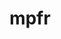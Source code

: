 ---
title: "mpfr"
layout: cache
categories: [package, develop]
meta: {"compilers": ["gcc@11.1.0", "gcc@11.4.0", "gcc@12.4.0", "gcc@13.2.0", "gcc@7.5.0", "intel-oneapi-compilers@2024.1.0", "intel-oneapi-compilers@2025.1.0"], "num_specs": 118, "num_specs_by_stack": {"aws-pcluster-neoverse_v1": 13, "aws-pcluster-x86_64_v4": 26, "data-vis-sdk": 11, "e4s": 22, "e4s-neoverse-v2": 11, "e4s-oneapi": 13, "hep": 10, "ml-linux-x86_64-rocm": 11, "radiuss": 11, "root": 118, "tutorial": 11}, "oss": ["amzn2", "ubuntu18.04", "ubuntu20.04", "ubuntu22.04", "ubuntu24.04"], "platforms": ["linux"], "stacks": ["aws-pcluster-neoverse_v1", "aws-pcluster-x86_64_v4", "data-vis-sdk", "e4s", "e4s-neoverse-v2", "e4s-oneapi", "hep", "ml-linux-x86_64-rocm", "radiuss", "root", "tutorial"], "targets": ["neoverse_v1", "neoverse_v2", "x86_64_v3", "x86_64_v4"], "versions": ["4.2.1"]}
spec_details: [{"compiler": "gcc@13.2.0", "hash": "2evyqiihwiaxm4fbie7bq4mauxeje4dc", "os": "ubuntu24.04", "platform": "linux", "size": "-", "stacks": ["ml-linux-x86_64-rocm", "root"], "target": "x86_64_v3", "variants": ["build_system=autotools", "libs:=shared,static"], "versions": ["4.2.1"]}, {"compiler": "gcc@11.1.0", "hash": "2hyuaq4rwcsbaglwedzrhh6jjuyz7sds", "os": "ubuntu20.04", "platform": "linux", "size": "-", "stacks": ["data-vis-sdk", "root"], "target": "x86_64_v3", "variants": ["build_system=autotools", "libs:=shared,static"], "versions": ["4.2.1"]}, {"compiler": "gcc@11.4.0", "hash": "3vag4led5jhrpprujsbrsfnhspvrw3zk", "os": "ubuntu22.04", "platform": "linux", "size": "-", "stacks": ["e4s", "root"], "target": "x86_64_v3", "variants": ["build_system=autotools", "libs:=shared,static"], "versions": ["4.2.1"]}, {"compiler": "intel-oneapi-compilers@2024.1.0", "hash": "44tkfi3hkil3jsucdpmifzpmuqpgjy5u", "os": "amzn2", "platform": "linux", "size": "-", "stacks": ["aws-pcluster-x86_64_v4", "root"], "target": "x86_64_v3", "variants": ["build_system=autotools", "libs:=shared,static"], "versions": ["4.2.1"]}, {"compiler": "gcc@11.1.0", "hash": "4522zrte2lysuetu54mf6yzflegmopbz", "os": "ubuntu20.04", "platform": "linux", "size": "-", "stacks": ["data-vis-sdk", "root"], "target": "x86_64_v3", "variants": ["build_system=autotools", "libs:=shared,static"], "versions": ["4.2.1"]}, {"compiler": "gcc@13.2.0", "hash": "45h2cnu4vdv3k4dilvlntdr2k6cunbdn", "os": "ubuntu24.04", "platform": "linux", "size": "-", "stacks": ["ml-linux-x86_64-rocm", "root"], "target": "x86_64_v3", "variants": ["build_system=autotools", "libs:=shared,static"], "versions": ["4.2.1"]}, {"compiler": "gcc@7.5.0", "hash": "4dgcm56dy4q43a3telczeto5vukl766d", "os": "ubuntu18.04", "platform": "linux", "size": "-", "stacks": ["radiuss", "root"], "target": "x86_64_v3", "variants": ["build_system=autotools", "libs:=shared,static"], "versions": ["4.2.1"]}, {"compiler": "intel-oneapi-compilers@2024.1.0", "hash": "4gq25nfafoebjabi7z4hpe5vtujznhpc", "os": "amzn2", "platform": "linux", "size": "-", "stacks": ["aws-pcluster-x86_64_v4", "root"], "target": "x86_64_v3", "variants": ["build_system=autotools", "libs:=shared,static"], "versions": ["4.2.1"]}, {"compiler": "intel-oneapi-compilers@2025.1.0", "hash": "4mcg6d35dqjp7zyrtlwz5nygijuk23u2", "os": "ubuntu22.04", "platform": "linux", "size": "-", "stacks": ["e4s-oneapi", "root"], "target": "x86_64_v3", "variants": ["build_system=autotools", "libs:=shared,static"], "versions": ["4.2.1"]}, {"compiler": "gcc@12.4.0", "hash": "4u7pdy75kjflmby6lnte35evra62mu4k", "os": "amzn2", "platform": "linux", "size": "-", "stacks": ["aws-pcluster-neoverse_v1", "root"], "target": "neoverse_v1", "variants": ["build_system=autotools", "libs:=shared,static"], "versions": ["4.2.1"]}, {"compiler": "gcc@7.5.0", "hash": "4xgevjx5j77h6imngcgm2hbnqc7632gu", "os": "ubuntu18.04", "platform": "linux", "size": "-", "stacks": ["radiuss", "root"], "target": "x86_64_v3", "variants": ["build_system=autotools", "libs:=shared,static"], "versions": ["4.2.1"]}, {"compiler": "gcc@11.4.0", "hash": "4zl6lybxzrjsb5had26z7zn2hkr33fhz", "os": "ubuntu22.04", "platform": "linux", "size": "-", "stacks": ["e4s", "hep", "root", "tutorial"], "target": "x86_64_v3", "variants": ["build_system=autotools", "libs:=shared,static"], "versions": ["4.2.1"]}, {"compiler": "gcc@7.5.0", "hash": "545isi7xo73rpcz5b3ngdcgvupfhmg7d", "os": "ubuntu18.04", "platform": "linux", "size": "-", "stacks": ["radiuss", "root"], "target": "x86_64_v3", "variants": ["build_system=autotools", "libs:=shared,static", "patches:=3ec29a6"], "versions": ["4.2.1"]}, {"compiler": "gcc@11.4.0", "hash": "57oo2q2rnikvo2stctip2o55trg3a6w7", "os": "ubuntu22.04", "platform": "linux", "size": "-", "stacks": ["e4s-neoverse-v2", "root"], "target": "neoverse_v2", "variants": ["build_system=autotools", "libs:=shared,static"], "versions": ["4.2.1"]}, {"compiler": "gcc@12.4.0", "hash": "5ezh4wivrgypwyopo443cmtqupx2palc", "os": "amzn2", "platform": "linux", "size": "-", "stacks": ["aws-pcluster-neoverse_v1", "root"], "target": "neoverse_v1", "variants": ["build_system=autotools", "libs:=shared,static"], "versions": ["4.2.1"]}, {"compiler": "intel-oneapi-compilers@2025.1.0", "hash": "5j26nklponitoyoba6zb6pqzqj7uec45", "os": "ubuntu22.04", "platform": "linux", "size": "-", "stacks": ["e4s-oneapi", "root"], "target": "x86_64_v3", "variants": ["build_system=autotools", "libs:=shared,static"], "versions": ["4.2.1"]}, {"compiler": "intel-oneapi-compilers@2024.1.0", "hash": "5miske4bzf6mavkstblecvraehf7qzwj", "os": "amzn2", "platform": "linux", "size": "-", "stacks": ["aws-pcluster-x86_64_v4", "root"], "target": "x86_64_v4", "variants": ["build_system=autotools", "libs:=shared,static"], "versions": ["4.2.1"]}, {"compiler": "intel-oneapi-compilers@2025.1.0", "hash": "5mmkang7qpf3dygv63kzngytbyexby6k", "os": "ubuntu22.04", "platform": "linux", "size": "-", "stacks": ["e4s-oneapi", "root"], "target": "x86_64_v3", "variants": ["build_system=autotools", "libs:=shared,static"], "versions": ["4.2.1"]}, {"compiler": "gcc@11.4.0", "hash": "5mts4clbjtkv5t53gstwpxvfn3tbllsz", "os": "ubuntu22.04", "platform": "linux", "size": "-", "stacks": ["e4s", "root", "tutorial"], "target": "x86_64_v3", "variants": ["build_system=autotools", "libs:=shared,static"], "versions": ["4.2.1"]}, {"compiler": "intel-oneapi-compilers@2024.1.0", "hash": "5o6zwmfdsvgt7yo73jh6uc7ypbwbagtj", "os": "amzn2", "platform": "linux", "size": "-", "stacks": ["aws-pcluster-x86_64_v4", "root"], "target": "x86_64_v4", "variants": ["build_system=autotools", "libs:=shared,static"], "versions": ["4.2.1"]}, {"compiler": "gcc@11.1.0", "hash": "5sybvvwrrlxzgzjkumladesjrf33dmeg", "os": "ubuntu20.04", "platform": "linux", "size": "-", "stacks": ["data-vis-sdk", "root"], "target": "x86_64_v3", "variants": ["build_system=autotools", "libs:=shared,static"], "versions": ["4.2.1"]}, {"compiler": "gcc@11.4.0", "hash": "5tiuyfc2rbt6fgrc4k6qe6ftgymvxflz", "os": "ubuntu22.04", "platform": "linux", "size": "-", "stacks": ["e4s-neoverse-v2", "root"], "target": "neoverse_v2", "variants": ["build_system=autotools", "libs:=shared,static"], "versions": ["4.2.1"]}, {"compiler": "gcc@11.4.0", "hash": "6r7fn6qjz5xdpydpplbo3lozbsivehvn", "os": "ubuntu22.04", "platform": "linux", "size": "-", "stacks": ["e4s", "hep", "root", "tutorial"], "target": "x86_64_v3", "variants": ["build_system=autotools", "libs:=shared,static"], "versions": ["4.2.1"]}, {"compiler": "gcc@11.1.0", "hash": "6vtkccod6bbjcrnqhq4rv55qpbqaqhdm", "os": "ubuntu20.04", "platform": "linux", "size": "-", "stacks": ["data-vis-sdk", "root"], "target": "x86_64_v3", "variants": ["build_system=autotools", "libs:=shared,static"], "versions": ["4.2.1"]}, {"compiler": "gcc@11.4.0", "hash": "7akmvxw7jlfvftbptwielcedyonkhjkx", "os": "ubuntu22.04", "platform": "linux", "size": "-", "stacks": ["e4s", "root"], "target": "x86_64_v3", "variants": ["build_system=autotools", "libs:=shared,static"], "versions": ["4.2.1"]}, {"compiler": "intel-oneapi-compilers@2025.1.0", "hash": "7igondx5xjglb4ky72kfqacalanok3ry", "os": "ubuntu22.04", "platform": "linux", "size": "-", "stacks": ["e4s-oneapi", "root"], "target": "x86_64_v3", "variants": ["build_system=autotools", "libs:=shared,static"], "versions": ["4.2.1"]}, {"compiler": "gcc@11.1.0", "hash": "7pd67r2xkjinfep6s353qmv5gxswznjx", "os": "ubuntu20.04", "platform": "linux", "size": "-", "stacks": ["data-vis-sdk", "root"], "target": "x86_64_v3", "variants": ["build_system=autotools", "libs:=shared,static"], "versions": ["4.2.1"]}, {"compiler": "gcc@11.4.0", "hash": "7wiot4qszrvjmcydqagvxkijntik6exh", "os": "ubuntu22.04", "platform": "linux", "size": "-", "stacks": ["e4s", "root"], "target": "x86_64_v3", "variants": ["build_system=autotools", "libs:=shared,static"], "versions": ["4.2.1"]}, {"compiler": "gcc@7.5.0", "hash": "aa323peetdvx7amm434w4lmsnbbrzrab", "os": "ubuntu18.04", "platform": "linux", "size": "-", "stacks": ["radiuss", "root"], "target": "x86_64_v3", "variants": ["build_system=autotools", "libs:=shared,static"], "versions": ["4.2.1"]}, {"compiler": "gcc@7.5.0", "hash": "ah6dcs5ghmhpv5fut3pn7gjyxyj7wkfw", "os": "ubuntu18.04", "platform": "linux", "size": "-", "stacks": ["radiuss", "root"], "target": "x86_64_v3", "variants": ["build_system=autotools", "libs:=shared,static"], "versions": ["4.2.1"]}, {"compiler": "gcc@11.4.0", "hash": "aic5ki6iveejpdor5bkfnzuvxiu6tj2z", "os": "ubuntu22.04", "platform": "linux", "size": "-", "stacks": ["e4s", "root"], "target": "x86_64_v3", "variants": ["build_system=autotools", "libs:=shared,static"], "versions": ["4.2.1"]}, {"compiler": "gcc@12.4.0", "hash": "alve37wdj4mxwjskhkcjyhtkzh7t47w3", "os": "amzn2", "platform": "linux", "size": "-", "stacks": ["aws-pcluster-neoverse_v1", "root"], "target": "neoverse_v1", "variants": ["build_system=autotools", "libs:=shared,static"], "versions": ["4.2.1"]}, {"compiler": "intel-oneapi-compilers@2024.1.0", "hash": "autm4g75o4g5tumpici77iivznqelpig", "os": "amzn2", "platform": "linux", "size": "-", "stacks": ["aws-pcluster-x86_64_v4", "root"], "target": "x86_64_v3", "variants": ["build_system=autotools", "libs:=shared,static"], "versions": ["4.2.1"]}, {"compiler": "gcc@11.1.0", "hash": "bav6752q65ot2ljy4al3c4irj4hcjknm", "os": "ubuntu20.04", "platform": "linux", "size": "-", "stacks": ["data-vis-sdk", "root"], "target": "x86_64_v3", "variants": ["build_system=autotools", "libs:=shared,static"], "versions": ["4.2.1"]}, {"compiler": "gcc@11.4.0", "hash": "bbjhznek54imzmmcybnd6mmw6xqs64ut", "os": "ubuntu22.04", "platform": "linux", "size": "-", "stacks": ["e4s", "root"], "target": "x86_64_v3", "variants": ["build_system=autotools", "libs:=shared,static", "patches:=3ec29a6"], "versions": ["4.2.1"]}, {"compiler": "intel-oneapi-compilers@2025.1.0", "hash": "bhzjgjdvhhsjk6decomlpkkpbupskgsc", "os": "ubuntu22.04", "platform": "linux", "size": "-", "stacks": ["e4s-oneapi", "root"], "target": "x86_64_v3", "variants": ["build_system=autotools", "libs:=shared,static"], "versions": ["4.2.1"]}, {"compiler": "gcc@11.4.0", "hash": "blptti3a2zbphlsbocddt4owvoejzc3c", "os": "ubuntu22.04", "platform": "linux", "size": "-", "stacks": ["e4s", "hep", "root", "tutorial"], "target": "x86_64_v3", "variants": ["build_system=autotools", "libs:=shared,static", "patches:=3ec29a6"], "versions": ["4.2.1"]}, {"compiler": "gcc@13.2.0", "hash": "boel6fenjz2opahrg6mxumucmkk5u2f3", "os": "ubuntu24.04", "platform": "linux", "size": "-", "stacks": ["ml-linux-x86_64-rocm", "root"], "target": "x86_64_v3", "variants": ["build_system=autotools", "libs:=shared,static"], "versions": ["4.2.1"]}, {"compiler": "intel-oneapi-compilers@2024.1.0", "hash": "btkz7lewok3n3b7jgfowfjhrrgz2d66t", "os": "amzn2", "platform": "linux", "size": "-", "stacks": ["aws-pcluster-x86_64_v4", "root"], "target": "x86_64_v3", "variants": ["build_system=autotools", "libs:=shared,static"], "versions": ["4.2.1"]}, {"compiler": "gcc@11.4.0", "hash": "btribozsh7ybjh2iird542fatzgtcrq6", "os": "ubuntu22.04", "platform": "linux", "size": "-", "stacks": ["e4s", "root"], "target": "x86_64_v3", "variants": ["build_system=autotools", "libs:=shared,static"], "versions": ["4.2.1"]}, {"compiler": "gcc@12.4.0", "hash": "c6wowxpnr7ldl2wavosrodli5vkplu22", "os": "amzn2", "platform": "linux", "size": "-", "stacks": ["aws-pcluster-neoverse_v1", "root"], "target": "neoverse_v1", "variants": ["build_system=autotools", "libs:=shared,static"], "versions": ["4.2.1"]}, {"compiler": "gcc@11.4.0", "hash": "cbd66qmipwqsdrdjdt5bzglneful32cj", "os": "ubuntu22.04", "platform": "linux", "size": "-", "stacks": ["e4s", "hep", "root", "tutorial"], "target": "x86_64_v3", "variants": ["build_system=autotools", "libs:=shared,static"], "versions": ["4.2.1"]}, {"compiler": "gcc@12.4.0", "hash": "cskaa65xfp5oqgtdrxb3bac24fvxvrom", "os": "amzn2", "platform": "linux", "size": "-", "stacks": ["aws-pcluster-neoverse_v1", "root"], "target": "neoverse_v1", "variants": ["build_system=autotools", "libs:=shared,static"], "versions": ["4.2.1"]}, {"compiler": "gcc@11.4.0", "hash": "cu6666ar4fvfx3ukjxdno6nqg6dldb57", "os": "ubuntu22.04", "platform": "linux", "size": "-", "stacks": ["e4s-neoverse-v2", "root"], "target": "neoverse_v2", "variants": ["build_system=autotools", "libs:=shared,static"], "versions": ["4.2.1"]}, {"compiler": "gcc@7.5.0", "hash": "d3ub2543br47pp6uupikdvp2kh2gzsi5", "os": "ubuntu18.04", "platform": "linux", "size": "-", "stacks": ["radiuss", "root"], "target": "x86_64_v3", "variants": ["build_system=autotools", "libs:=shared,static"], "versions": ["4.2.1"]}, {"compiler": "gcc@13.2.0", "hash": "d4wetpiouixn5ze5m27dnatvr6go4qzb", "os": "ubuntu24.04", "platform": "linux", "size": "-", "stacks": ["ml-linux-x86_64-rocm", "root"], "target": "x86_64_v3", "variants": ["build_system=autotools", "libs:=shared,static"], "versions": ["4.2.1"]}, {"compiler": "intel-oneapi-compilers@2025.1.0", "hash": "dukuoc2wxz342tg5crki3tg5ssl63bt6", "os": "ubuntu22.04", "platform": "linux", "size": "-", "stacks": ["e4s-oneapi", "root"], "target": "x86_64_v3", "variants": ["build_system=autotools", "libs:=shared,static"], "versions": ["4.2.1"]}, {"compiler": "gcc@12.4.0", "hash": "ery5nvumoxcf2rnzra4oo3hphbetzpzc", "os": "amzn2", "platform": "linux", "size": "-", "stacks": ["aws-pcluster-neoverse_v1", "root"], "target": "neoverse_v1", "variants": ["build_system=autotools", "libs:=shared,static"], "versions": ["4.2.1"]}, {"compiler": "intel-oneapi-compilers@2025.1.0", "hash": "f5tjeklrpj2odawn3qrknnt62c54tbes", "os": "ubuntu22.04", "platform": "linux", "size": "-", "stacks": ["e4s-oneapi", "root"], "target": "x86_64_v3", "variants": ["build_system=autotools", "libs:=shared,static"], "versions": ["4.2.1"]}, {"compiler": "gcc@11.4.0", "hash": "ff5o5enz42fianxtl5hx4lyp6nzcxb3s", "os": "ubuntu22.04", "platform": "linux", "size": "-", "stacks": ["e4s-neoverse-v2", "root"], "target": "neoverse_v2", "variants": ["build_system=autotools", "libs:=shared,static"], "versions": ["4.2.1"]}, {"compiler": "gcc@11.4.0", "hash": "fgexm4xk2yt65bh66w43lprpxhuz3qfi", "os": "ubuntu22.04", "platform": "linux", "size": "-", "stacks": ["e4s", "hep", "root", "tutorial"], "target": "x86_64_v3", "variants": ["build_system=autotools", "libs:=shared,static"], "versions": ["4.2.1"]}, {"compiler": "gcc@12.4.0", "hash": "fkjnd7q2nz3axkeefrgigark2pzxhcox", "os": "amzn2", "platform": "linux", "size": "-", "stacks": ["aws-pcluster-neoverse_v1", "root"], "target": "neoverse_v1", "variants": ["build_system=autotools", "libs:=shared,static"], "versions": ["4.2.1"]}, {"compiler": "gcc@11.4.0", "hash": "fxqc66gtfhmjz5neeyhkkmzg65gwyy6j", "os": "ubuntu22.04", "platform": "linux", "size": "-", "stacks": ["e4s", "root"], "target": "x86_64_v3", "variants": ["build_system=autotools", "libs:=shared,static"], "versions": ["4.2.1"]}, {"compiler": "gcc@11.4.0", "hash": "g7u7gl32pi2u5ego6it2ltgtd3jsnk6q", "os": "ubuntu22.04", "platform": "linux", "size": "-", "stacks": ["e4s-neoverse-v2", "root"], "target": "neoverse_v2", "variants": ["build_system=autotools", "libs:=shared,static"], "versions": ["4.2.1"]}, {"compiler": "intel-oneapi-compilers@2025.1.0", "hash": "gljskzyydk6gfofs33ds74pinchgnuiv", "os": "ubuntu22.04", "platform": "linux", "size": "-", "stacks": ["e4s-oneapi", "root"], "target": "x86_64_v3", "variants": ["build_system=autotools", "libs:=shared,static"], "versions": ["4.2.1"]}, {"compiler": "intel-oneapi-compilers@2024.1.0", "hash": "gylxyoesi3san5bkaxctj22iowf7n5gq", "os": "amzn2", "platform": "linux", "size": "-", "stacks": ["aws-pcluster-x86_64_v4", "root"], "target": "x86_64_v4", "variants": ["build_system=autotools", "libs:=shared,static"], "versions": ["4.2.1"]}, {"compiler": "gcc@12.4.0", "hash": "hhysfycmfqr7hwaukc4uhpovrn2yo36d", "os": "amzn2", "platform": "linux", "size": "-", "stacks": ["aws-pcluster-neoverse_v1", "root"], "target": "neoverse_v1", "variants": ["build_system=autotools", "libs:=shared,static"], "versions": ["4.2.1"]}, {"compiler": "intel-oneapi-compilers@2024.1.0", "hash": "hrlza5qi4rumvpt6rm7yfv5hnuug7h5z", "os": "amzn2", "platform": "linux", "size": "-", "stacks": ["aws-pcluster-x86_64_v4", "root"], "target": "x86_64_v4", "variants": ["build_system=autotools", "libs:=shared,static"], "versions": ["4.2.1"]}, {"compiler": "gcc@13.2.0", "hash": "huy3plroq3r6wq2iai7cxdppesax744o", "os": "ubuntu24.04", "platform": "linux", "size": "-", "stacks": ["ml-linux-x86_64-rocm", "root"], "target": "x86_64_v3", "variants": ["build_system=autotools", "libs:=shared,static"], "versions": ["4.2.1"]}, {"compiler": "intel-oneapi-compilers@2024.1.0", "hash": "i2a676vhz7g7sfj4spl7ynpwc7ac6jjv", "os": "amzn2", "platform": "linux", "size": "-", "stacks": ["aws-pcluster-x86_64_v4", "root"], "target": "x86_64_v3", "variants": ["build_system=autotools", "libs:=shared,static"], "versions": ["4.2.1"]}, {"compiler": "gcc@12.4.0", "hash": "iaa57jl4q7x2snez4kqqx4zg4snredxu", "os": "amzn2", "platform": "linux", "size": "-", "stacks": ["aws-pcluster-neoverse_v1", "root"], "target": "neoverse_v1", "variants": ["build_system=autotools", "libs:=shared,static", "patches:=3ec29a6"], "versions": ["4.2.1"]}, {"compiler": "intel-oneapi-compilers@2025.1.0", "hash": "ihreleiebigy47bipyctfed3ub7hdt45", "os": "ubuntu22.04", "platform": "linux", "size": "-", "stacks": ["e4s-oneapi", "root"], "target": "x86_64_v3", "variants": ["build_system=autotools", "libs:=shared,static", "patches:=3ec29a6"], "versions": ["4.2.1"]}, {"compiler": "gcc@11.4.0", "hash": "il2qm7d5qqglqj3l5vycgjgvq7aqrap2", "os": "ubuntu22.04", "platform": "linux", "size": "-", "stacks": ["e4s", "hep", "root", "tutorial"], "target": "x86_64_v3", "variants": ["build_system=autotools", "libs:=shared,static"], "versions": ["4.2.1"]}, {"compiler": "gcc@12.4.0", "hash": "j4zbcnr5p3wlqmiauum63o5rhhn3oxoa", "os": "amzn2", "platform": "linux", "size": "-", "stacks": ["aws-pcluster-neoverse_v1", "root"], "target": "neoverse_v1", "variants": ["build_system=autotools", "libs:=shared,static"], "versions": ["4.2.1"]}, {"compiler": "gcc@11.1.0", "hash": "j6mqegef5rsgzaal5mh2mrmgizj5rx34", "os": "ubuntu20.04", "platform": "linux", "size": "-", "stacks": ["data-vis-sdk", "root"], "target": "x86_64_v3", "variants": ["build_system=autotools", "libs:=shared,static", "patches:=3ec29a6"], "versions": ["4.2.1"]}, {"compiler": "intel-oneapi-compilers@2024.1.0", "hash": "jgnl5nq4plqvxfpyzsqd2e2fhzhg542f", "os": "amzn2", "platform": "linux", "size": "-", "stacks": ["aws-pcluster-x86_64_v4", "root"], "target": "x86_64_v3", "variants": ["build_system=autotools", "libs:=shared,static"], "versions": ["4.2.1"]}, {"compiler": "intel-oneapi-compilers@2024.1.0", "hash": "jjajdrufavi2byfqagq4nsbfe2tz34vz", "os": "amzn2", "platform": "linux", "size": "-", "stacks": ["aws-pcluster-x86_64_v4", "root"], "target": "x86_64_v3", "variants": ["build_system=autotools", "libs:=shared,static", "patches:=3ec29a6"], "versions": ["4.2.1"]}, {"compiler": "gcc@13.2.0", "hash": "jjkt6hfs5ubigd5k7yqomslg25srznus", "os": "ubuntu24.04", "platform": "linux", "size": "-", "stacks": ["ml-linux-x86_64-rocm", "root"], "target": "x86_64_v3", "variants": ["build_system=autotools", "libs:=shared,static"], "versions": ["4.2.1"]}, {"compiler": "intel-oneapi-compilers@2025.1.0", "hash": "jnv5kdsmrvokg7r4a27axfqf4l5luf76", "os": "ubuntu22.04", "platform": "linux", "size": "-", "stacks": ["e4s-oneapi", "root"], "target": "x86_64_v3", "variants": ["build_system=autotools", "libs:=shared,static"], "versions": ["4.2.1"]}, {"compiler": "intel-oneapi-compilers@2025.1.0", "hash": "jpytktmlpxq3qxsviwx5gndlyeq2i77x", "os": "ubuntu22.04", "platform": "linux", "size": "-", "stacks": ["e4s-oneapi", "root"], "target": "x86_64_v3", "variants": ["build_system=autotools", "libs:=shared,static"], "versions": ["4.2.1"]}, {"compiler": "gcc@11.4.0", "hash": "jrw6jadwnddybimu47yg4m6hzxof7wuz", "os": "ubuntu22.04", "platform": "linux", "size": "-", "stacks": ["e4s", "hep", "root", "tutorial"], "target": "x86_64_v3", "variants": ["build_system=autotools", "libs:=shared,static"], "versions": ["4.2.1"]}, {"compiler": "intel-oneapi-compilers@2024.1.0", "hash": "jvzxknmraxgviicwd2hddkmtwsm6bfad", "os": "amzn2", "platform": "linux", "size": "-", "stacks": ["aws-pcluster-x86_64_v4", "root"], "target": "x86_64_v4", "variants": ["build_system=autotools", "libs:=shared,static"], "versions": ["4.2.1"]}, {"compiler": "gcc@11.4.0", "hash": "k25fm2i4ndkurak7b5j5hjlag636jo52", "os": "ubuntu22.04", "platform": "linux", "size": "-", "stacks": ["e4s", "root"], "target": "x86_64_v3", "variants": ["build_system=autotools", "libs:=shared,static"], "versions": ["4.2.1"]}, {"compiler": "gcc@13.2.0", "hash": "khje2liwo3q2llljf2osoe6rrevfwmxf", "os": "ubuntu24.04", "platform": "linux", "size": "-", "stacks": ["ml-linux-x86_64-rocm", "root"], "target": "x86_64_v3", "variants": ["build_system=autotools", "libs:=shared,static"], "versions": ["4.2.1"]}, {"compiler": "gcc@11.4.0", "hash": "lcqk2hxdyf7q6vns37rzeu7hat3khndy", "os": "ubuntu22.04", "platform": "linux", "size": "-", "stacks": ["e4s", "hep", "root", "tutorial"], "target": "x86_64_v3", "variants": ["build_system=autotools", "libs:=shared,static"], "versions": ["4.2.1"]}, {"compiler": "gcc@7.5.0", "hash": "ma6zekdbvppbh5ibmxmgehdkcpijysar", "os": "ubuntu18.04", "platform": "linux", "size": "-", "stacks": ["radiuss", "root"], "target": "x86_64_v3", "variants": ["build_system=autotools", "libs:=shared,static"], "versions": ["4.2.1"]}, {"compiler": "gcc@7.5.0", "hash": "mghptcfuatc2sbylwhrct3pvt3x276ek", "os": "ubuntu18.04", "platform": "linux", "size": "-", "stacks": ["radiuss", "root"], "target": "x86_64_v3", "variants": ["build_system=autotools", "libs:=shared,static"], "versions": ["4.2.1"]}, {"compiler": "intel-oneapi-compilers@2024.1.0", "hash": "mnsvg5fxs2mxxpy7iowrvq3tw4fea4ud", "os": "amzn2", "platform": "linux", "size": "-", "stacks": ["aws-pcluster-x86_64_v4", "root"], "target": "x86_64_v4", "variants": ["build_system=autotools", "libs:=shared,static"], "versions": ["4.2.1"]}, {"compiler": "gcc@13.2.0", "hash": "mqnkhzwrfuh3k4hdu5kpxel626yptvl2", "os": "ubuntu24.04", "platform": "linux", "size": "-", "stacks": ["ml-linux-x86_64-rocm", "root"], "target": "x86_64_v3", "variants": ["build_system=autotools", "libs:=shared,static"], "versions": ["4.2.1"]}, {"compiler": "gcc@11.1.0", "hash": "n3ej2xzjdf2anz2gbkufzrj7zraw3uvk", "os": "ubuntu20.04", "platform": "linux", "size": "-", "stacks": ["data-vis-sdk", "root"], "target": "x86_64_v3", "variants": ["build_system=autotools", "libs:=shared,static"], "versions": ["4.2.1"]}, {"compiler": "gcc@11.1.0", "hash": "njftow3j3sfpajkxk75tawkt5ve3ck55", "os": "ubuntu20.04", "platform": "linux", "size": "-", "stacks": ["data-vis-sdk", "root"], "target": "x86_64_v3", "variants": ["build_system=autotools", "libs:=shared,static"], "versions": ["4.2.1"]}, {"compiler": "gcc@11.1.0", "hash": "obamubimw5lan6cmwdxxtz574jd3y4p3", "os": "ubuntu20.04", "platform": "linux", "size": "-", "stacks": ["data-vis-sdk", "root"], "target": "x86_64_v3", "variants": ["build_system=autotools", "libs:=shared,static"], "versions": ["4.2.1"]}, {"compiler": "gcc@13.2.0", "hash": "ocapfgho7ebblj75qj57p5muryw5cylm", "os": "ubuntu24.04", "platform": "linux", "size": "-", "stacks": ["ml-linux-x86_64-rocm", "root"], "target": "x86_64_v3", "variants": ["build_system=autotools", "libs:=shared,static"], "versions": ["4.2.1"]}, {"compiler": "gcc@11.4.0", "hash": "onunbmakzbhgodgyq7quqg7t26dlxlme", "os": "ubuntu22.04", "platform": "linux", "size": "-", "stacks": ["e4s-neoverse-v2", "root"], "target": "neoverse_v2", "variants": ["build_system=autotools", "libs:=shared,static"], "versions": ["4.2.1"]}, {"compiler": "intel-oneapi-compilers@2024.1.0", "hash": "oonfc2rgb2z4pphprhciuj6winqgpcay", "os": "amzn2", "platform": "linux", "size": "-", "stacks": ["aws-pcluster-x86_64_v4", "root"], "target": "x86_64_v3", "variants": ["build_system=autotools", "libs:=shared,static"], "versions": ["4.2.1"]}, {"compiler": "gcc@11.4.0", "hash": "p4xxhpsk5fgjw2a7y35aijm7kqe3vpxb", "os": "ubuntu22.04", "platform": "linux", "size": "-", "stacks": ["e4s", "hep", "root", "tutorial"], "target": "x86_64_v3", "variants": ["build_system=autotools", "libs:=shared,static"], "versions": ["4.2.1"]}, {"compiler": "gcc@7.5.0", "hash": "pfzsae3w23wn24w366maiw4zycxyhlnf", "os": "ubuntu18.04", "platform": "linux", "size": "-", "stacks": ["radiuss", "root"], "target": "x86_64_v3", "variants": ["build_system=autotools", "libs:=shared,static"], "versions": ["4.2.1"]}, {"compiler": "gcc@7.5.0", "hash": "pp7ma53fjie7rdg36nvpwjnl32oqcl6z", "os": "ubuntu18.04", "platform": "linux", "size": "-", "stacks": ["radiuss", "root"], "target": "x86_64_v3", "variants": ["build_system=autotools", "libs:=shared,static"], "versions": ["4.2.1"]}, {"compiler": "gcc@12.4.0", "hash": "qqsuqyyb5iqn6a5uioqcf2of7ksylx77", "os": "amzn2", "platform": "linux", "size": "-", "stacks": ["aws-pcluster-neoverse_v1", "root"], "target": "neoverse_v1", "variants": ["build_system=autotools", "libs:=shared,static"], "versions": ["4.2.1"]}, {"compiler": "gcc@11.4.0", "hash": "qviviuxsz66iziyscxcquqxw6o7t57px", "os": "ubuntu22.04", "platform": "linux", "size": "-", "stacks": ["e4s-neoverse-v2", "root"], "target": "neoverse_v2", "variants": ["build_system=autotools", "libs:=shared,static"], "versions": ["4.2.1"]}, {"compiler": "intel-oneapi-compilers@2025.1.0", "hash": "qvyrqdse34isbg6f7aed2tulhgi5bpks", "os": "ubuntu22.04", "platform": "linux", "size": "-", "stacks": ["e4s-oneapi", "root"], "target": "x86_64_v3", "variants": ["build_system=autotools", "libs:=shared,static"], "versions": ["4.2.1"]}, {"compiler": "gcc@7.5.0", "hash": "r73rkdfuyebh3gf7nzfvrdstyfnbtnch", "os": "ubuntu18.04", "platform": "linux", "size": "-", "stacks": ["radiuss", "root"], "target": "x86_64_v3", "variants": ["build_system=autotools", "libs:=shared,static"], "versions": ["4.2.1"]}, {"compiler": "intel-oneapi-compilers@2024.1.0", "hash": "rcn5wuqgrcsbnq765esr4ibrtcacsr72", "os": "amzn2", "platform": "linux", "size": "-", "stacks": ["aws-pcluster-x86_64_v4", "root"], "target": "x86_64_v3", "variants": ["build_system=autotools", "libs:=shared,static"], "versions": ["4.2.1"]}, {"compiler": "intel-oneapi-compilers@2024.1.0", "hash": "re6xhmqdbnk5tnjf6pdhmz5eowlcqxky", "os": "amzn2", "platform": "linux", "size": "-", "stacks": ["aws-pcluster-x86_64_v4", "root"], "target": "x86_64_v3", "variants": ["build_system=autotools", "libs:=shared,static"], "versions": ["4.2.1"]}, {"compiler": "gcc@13.2.0", "hash": "rqyujufaljikdmg5wtxgd5lrf22hteb3", "os": "ubuntu24.04", "platform": "linux", "size": "-", "stacks": ["ml-linux-x86_64-rocm", "root"], "target": "x86_64_v3", "variants": ["build_system=autotools", "libs:=shared,static"], "versions": ["4.2.1"]}, {"compiler": "intel-oneapi-compilers@2025.1.0", "hash": "s4wrkxxro4zrvadfcrgkkxwimmkqb47d", "os": "ubuntu22.04", "platform": "linux", "size": "-", "stacks": ["e4s-oneapi", "root"], "target": "x86_64_v3", "variants": ["build_system=autotools", "libs:=shared,static"], "versions": ["4.2.1"]}, {"compiler": "intel-oneapi-compilers@2024.1.0", "hash": "snt6ob3e42q2kqyqre4yhu5rplikplyl", "os": "amzn2", "platform": "linux", "size": "-", "stacks": ["aws-pcluster-x86_64_v4", "root"], "target": "x86_64_v3", "variants": ["build_system=autotools", "libs:=shared,static"], "versions": ["4.2.1"]}, {"compiler": "gcc@11.4.0", "hash": "sq4nlrbenpxf3rkki3fsrbq6ouaq4sw5", "os": "ubuntu22.04", "platform": "linux", "size": "-", "stacks": ["e4s", "hep", "root", "tutorial"], "target": "x86_64_v3", "variants": ["build_system=autotools", "libs:=shared,static"], "versions": ["4.2.1"]}, {"compiler": "gcc@11.4.0", "hash": "tfm5gdf2phqmeebrsd4ebqoco3pzji44", "os": "ubuntu22.04", "platform": "linux", "size": "-", "stacks": ["e4s", "root"], "target": "x86_64_v3", "variants": ["build_system=autotools", "libs:=shared,static"], "versions": ["4.2.1"]}, {"compiler": "gcc@11.4.0", "hash": "trtrzndtjgmsymejkhdoquqrfgiiqmso", "os": "ubuntu22.04", "platform": "linux", "size": "-", "stacks": ["e4s-neoverse-v2", "root"], "target": "neoverse_v2", "variants": ["build_system=autotools", "libs:=shared,static"], "versions": ["4.2.1"]}, {"compiler": "intel-oneapi-compilers@2024.1.0", "hash": "u4twnshkrnyoqfhz2v4uocl3hjydfzn5", "os": "amzn2", "platform": "linux", "size": "-", "stacks": ["aws-pcluster-x86_64_v4", "root"], "target": "x86_64_v4", "variants": ["build_system=autotools", "libs:=shared,static"], "versions": ["4.2.1"]}, {"compiler": "intel-oneapi-compilers@2024.1.0", "hash": "ueimtmxvq5muixsavrqprashtxniwolp", "os": "amzn2", "platform": "linux", "size": "-", "stacks": ["aws-pcluster-x86_64_v4", "root"], "target": "x86_64_v4", "variants": ["build_system=autotools", "libs:=shared,static"], "versions": ["4.2.1"]}, {"compiler": "intel-oneapi-compilers@2024.1.0", "hash": "utmad6hj7a3pgak2t7i22b55xhaawsrr", "os": "amzn2", "platform": "linux", "size": "-", "stacks": ["aws-pcluster-x86_64_v4", "root"], "target": "x86_64_v4", "variants": ["build_system=autotools", "libs:=shared,static"], "versions": ["4.2.1"]}, {"compiler": "gcc@11.1.0", "hash": "uvaly47im5r34gpffwzn4rsnfjyxddb3", "os": "ubuntu20.04", "platform": "linux", "size": "-", "stacks": ["data-vis-sdk", "root"], "target": "x86_64_v3", "variants": ["build_system=autotools", "libs:=shared,static"], "versions": ["4.2.1"]}, {"compiler": "intel-oneapi-compilers@2024.1.0", "hash": "v2d5gggcoh2ro33phe7q2okfzouplmfa", "os": "amzn2", "platform": "linux", "size": "-", "stacks": ["aws-pcluster-x86_64_v4", "root"], "target": "x86_64_v3", "variants": ["build_system=autotools", "libs:=shared,static"], "versions": ["4.2.1"]}, {"compiler": "intel-oneapi-compilers@2024.1.0", "hash": "vqavznkf2sku2jjcljlu6e7smgmncjxt", "os": "amzn2", "platform": "linux", "size": "-", "stacks": ["aws-pcluster-x86_64_v4", "root"], "target": "x86_64_v4", "variants": ["build_system=autotools", "libs:=shared,static"], "versions": ["4.2.1"]}, {"compiler": "intel-oneapi-compilers@2024.1.0", "hash": "vvwpetevkshueohzqjscdflchpvk2657", "os": "amzn2", "platform": "linux", "size": "-", "stacks": ["aws-pcluster-x86_64_v4", "root"], "target": "x86_64_v4", "variants": ["build_system=autotools", "libs:=shared,static"], "versions": ["4.2.1"]}, {"compiler": "intel-oneapi-compilers@2024.1.0", "hash": "w6pnudmbr476scoxofsfabrb3k4exvro", "os": "amzn2", "platform": "linux", "size": "-", "stacks": ["aws-pcluster-x86_64_v4", "root"], "target": "x86_64_v3", "variants": ["build_system=autotools", "libs:=shared,static"], "versions": ["4.2.1"]}, {"compiler": "gcc@11.4.0", "hash": "wn7cbfxgijknrjm33mxreotgspae6irw", "os": "ubuntu22.04", "platform": "linux", "size": "-", "stacks": ["e4s-neoverse-v2", "root"], "target": "neoverse_v2", "variants": ["build_system=autotools", "libs:=shared,static", "patches:=3ec29a6"], "versions": ["4.2.1"]}, {"compiler": "gcc@12.4.0", "hash": "wtnlou7fmwtw4kr4xfi7vjbsjkvl4ogj", "os": "amzn2", "platform": "linux", "size": "-", "stacks": ["aws-pcluster-neoverse_v1", "root"], "target": "neoverse_v1", "variants": ["build_system=autotools", "libs:=shared,static"], "versions": ["4.2.1"]}, {"compiler": "gcc@11.4.0", "hash": "wumnxcznvhvvhl7j45ruc32vthgvoocz", "os": "ubuntu22.04", "platform": "linux", "size": "-", "stacks": ["e4s-neoverse-v2", "root"], "target": "neoverse_v2", "variants": ["build_system=autotools", "libs:=shared,static"], "versions": ["4.2.1"]}, {"compiler": "gcc@11.4.0", "hash": "xyubvooidhf2ekb4o2emkbpxgvmnx4ed", "os": "ubuntu22.04", "platform": "linux", "size": "-", "stacks": ["e4s", "root"], "target": "x86_64_v3", "variants": ["build_system=autotools", "libs:=shared,static"], "versions": ["4.2.1"]}, {"compiler": "gcc@12.4.0", "hash": "y4svn2arnoipyhpvz4pnbpdwqq3anmbh", "os": "amzn2", "platform": "linux", "size": "-", "stacks": ["aws-pcluster-neoverse_v1", "root"], "target": "neoverse_v1", "variants": ["build_system=autotools", "libs:=shared,static"], "versions": ["4.2.1"]}, {"compiler": "intel-oneapi-compilers@2024.1.0", "hash": "yniblyhht4xak4le2fnuhvls7ws3j42o", "os": "amzn2", "platform": "linux", "size": "-", "stacks": ["aws-pcluster-x86_64_v4", "root"], "target": "x86_64_v4", "variants": ["build_system=autotools", "libs:=shared,static"], "versions": ["4.2.1"]}, {"compiler": "gcc@13.2.0", "hash": "z2vsxgbdlutvv6mfpg6ykgmue3ztq52x", "os": "ubuntu24.04", "platform": "linux", "size": "-", "stacks": ["ml-linux-x86_64-rocm", "root"], "target": "x86_64_v3", "variants": ["build_system=autotools", "libs:=shared,static", "patches:=3ec29a6"], "versions": ["4.2.1"]}, {"compiler": "gcc@11.4.0", "hash": "zlw2pk4ke6mvuptwhq7sct77zaamrcdo", "os": "ubuntu22.04", "platform": "linux", "size": "-", "stacks": ["e4s-neoverse-v2", "root"], "target": "neoverse_v2", "variants": ["build_system=autotools", "libs:=shared,static"], "versions": ["4.2.1"]}, {"compiler": "intel-oneapi-compilers@2024.1.0", "hash": "zlwipapje4ipdpr2fobt6hliqhb6fza7", "os": "amzn2", "platform": "linux", "size": "-", "stacks": ["aws-pcluster-x86_64_v4", "root"], "target": "x86_64_v4", "variants": ["build_system=autotools", "libs:=shared,static", "patches:=3ec29a6"], "versions": ["4.2.1"]}, {"compiler": "gcc@11.4.0", "hash": "znydcwepof6udlj2ipgrkjb3tsreu7te", "os": "ubuntu22.04", "platform": "linux", "size": "-", "stacks": ["e4s", "root"], "target": "x86_64_v3", "variants": ["build_system=autotools", "libs:=shared,static"], "versions": ["4.2.1"]}]
---